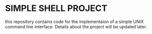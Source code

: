 # SIMPLE SHELL PROJECT
this repository contains code for the implementaion of a
simple UNIX command line interface. Details about the
project will be updated later.
